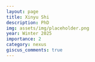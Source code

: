 ```yaml
---
layout: page
title: Xinyu Shi
description: PhD
img: assets/img/placeholder.png
year: Winter 2025
importance: 2
category: nexus
giscus_comments: true
---
```

